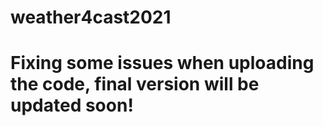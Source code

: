 # weather4cast2021

# Fixing some issues when uploading the code, final version will be updated soon!
